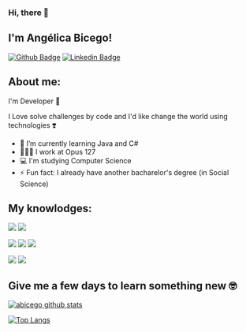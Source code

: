 ### Hi, there 👋

## I'm Angélica Bicego!
[![Github Badge](https://img.shields.io/badge/-Github-000?style=flat-square&logo=Github&logoColor=white&link=https://github.com/abicego)](https://github.com/abicego)
[![Linkedin Badge](https://img.shields.io/badge/-LinkedIn-blue?style=flat-square&logo=Linkedin&logoColor=white&link=https://www.linkedin.com/in/angelicabicego/)](https://www.linkedin.com/in/angelicabicego/)


## About me:

I'm Developer 🚀

I Love solve challenges by code and I'd like change the world using technologies ❣️

- 🌱 I’m currently learning Java and C#
- 🧑‍🤝‍🧑 I work at Opus 127
- 💻 I'm studying Computer Science
- ⚡ Fun fact: I already have another bacharelor's degree (in Social Science)
 
## My knowlodges:

<img src="https://img.shields.io/badge/Java-ED8B00?style=for-the-badge&logo=java&logoColor=white"/> <img src="https://img.shields.io/badge/Python-3776AB?style=for-the-badge&logo=python&logoColor=white"/> 


<img src="https://img.shields.io/badge/HTML5-E34F26?style=for-the-badge&logo=html5&logoColor=white"/> <img src="https://img.shields.io/badge/CSS3-1572B6?style=for-the-badge&logo=css3&logoColor=white"/>  <img src="https://img.shields.io/badge/javascript%20-%23323330.svg?&style=for-the-badge&logo=javascript&logoColor=%23F7DF1E"/>

<img src="https://img.shields.io/badge/git%20-F05032.svg?&style=for-the-badge&logo=git&logoColor=white"/> <img src="https://img.shields.io/badge/github%20-%23121011.svg?&style=for-the-badge&logo=github&logoColor=white"/>


## Give me a few days to learn something new 🤓

[![abicego github stats](https://github-readme-stats.vercel.app/api?username=abicego&show_icons=true&title_color=fff&icon_color=37aaff&text_color=f8f8f2&bg_color=171c24&count_private=true)](https://github.com/abicego)

[![Top Langs](https://github-readme-stats.vercel.app/api/top-langs/?username=abicego&layout=compact&title_color=fff&text_color=f8f8f2&hide=java&bg_color=171c24)](https://github.com/abicego)
